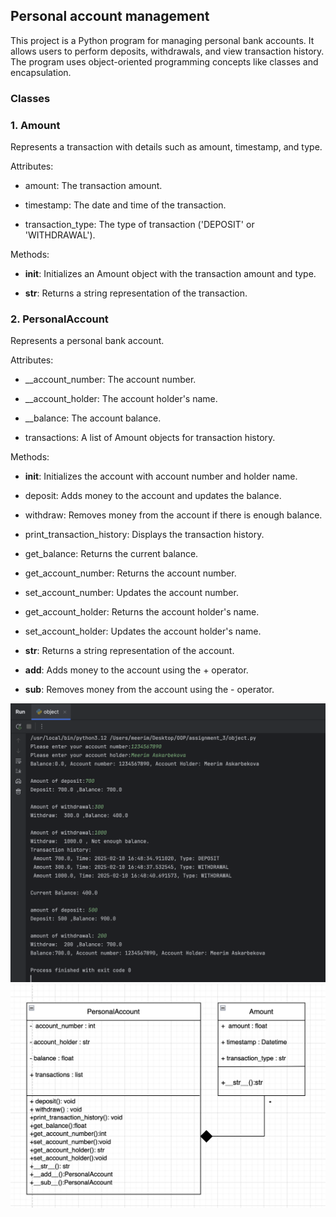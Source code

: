 ## Personal account management
This project is a Python program for managing personal bank accounts. It allows users to perform deposits, withdrawals, and view transaction history. The program uses object-oriented programming concepts like classes and encapsulation.

### Classes

### 1. Amount

Represents a transaction with details such as amount, timestamp, and type.

Attributes:

- amount: The transaction amount.

- timestamp: The date and time of the transaction.

- transaction_type: The type of transaction ('DEPOSIT' or 'WITHDRAWAL').

Methods:

- __init__: Initializes an Amount object with the transaction amount and type.

- __str__: Returns a string representation of the transaction.

### 2. PersonalAccount

Represents a personal bank account.

Attributes:

- __account_number: The account number.

- __account_holder: The account holder's name.

- __balance: The account balance.

- transactions: A list of Amount objects for transaction history.

Methods:

- __init__: Initializes the account with account number and holder name.

- deposit: Adds money to the account and updates the balance.

- withdraw: Removes money from the account if there is enough balance.

- print_transaction_history: Displays the transaction history.

- get_balance: Returns the current balance.

- get_account_number: Returns the account number.

- set_account_number: Updates the account number.

- get_account_holder: Returns the account holder's name.

- set_account_holder: Updates the account holder's name.

- __str__: Returns a string representation of the account.

- __add__: Adds money to the account using the + operator.

- __sub__: Removes money from the account using the - operator.

![img_2.png](account_output.png)
![img_1.png](uml_account.png)
